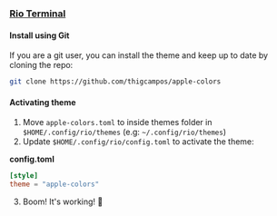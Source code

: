 ### [Rio Terminal](https://github.com/raphamorim/rio)

#### Install using Git

If you are a git user, you can install the theme and keep up to date by cloning the repo:

```bash
git clone https://github.com/thigcampos/apple-colors
```
#### Activating theme

1. Move `apple-colors.toml` to inside themes folder in `$HOME/.config/rio/themes` (e.g: `~/.config/rio/themes`)
2. Update `$HOME/.config/rio/config.toml` to activate the theme:

**config.toml**

```toml
[style]
theme = "apple-colors"
```

3. Boom! It's working! 🎉 

